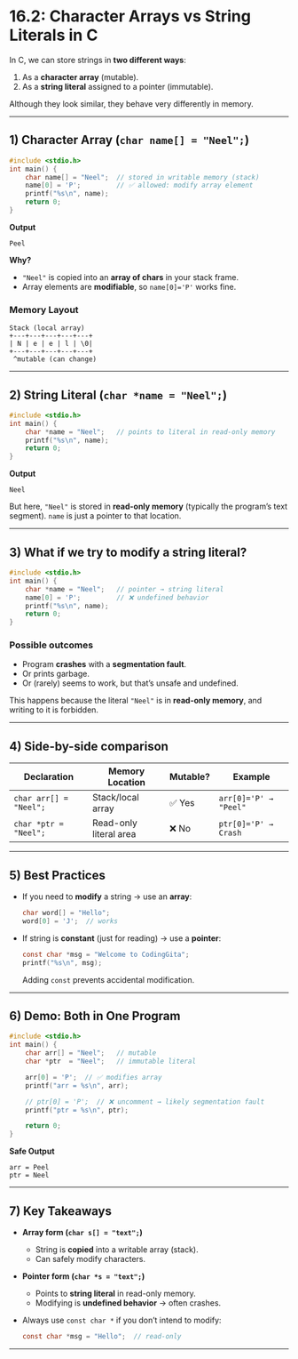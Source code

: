# 16.2: Character Arrays vs String Literals in C

In C, we can store strings in **two different ways**:

1. As a **character array** (mutable).
2. As a **string literal** assigned to a pointer (immutable).

Although they look similar, they behave very differently in memory.

---

## 1) Character Array (`char name[] = "Neel";`)

```c
#include <stdio.h>
int main() {
    char name[] = "Neel";  // stored in writable memory (stack)
    name[0] = 'P';         // ✅ allowed: modify array element
    printf("%s\n", name);
    return 0;
}
```

**Output**

```
Peel
```

**Why?**

* `"Neel"` is copied into an **array of chars** in your stack frame.
* Array elements are **modifiable**, so `name[0]='P'` works fine.

### Memory Layout

```
Stack (local array)
+---+---+---+---+---+
| N | e | e | l | \0|
+---+---+---+---+---+
 ^mutable (can change)
```

---

## 2) String Literal (`char *name = "Neel";`)

```c
#include <stdio.h>
int main() {
    char *name = "Neel";   // points to literal in read-only memory
    printf("%s\n", name);
    return 0;
}
```

**Output**

```
Neel
```

But here, `"Neel"` is stored in **read-only memory** (typically the program’s text segment).
`name` is just a pointer to that location.

---

## 3) What if we try to modify a string literal?

```c
#include <stdio.h>
int main() {
    char *name = "Neel";   // pointer → string literal
    name[0] = 'P';         // ❌ undefined behavior
    printf("%s\n", name);
    return 0;
}
```

### Possible outcomes

* Program **crashes** with a **segmentation fault**.
* Or prints garbage.
* Or (rarely) seems to work, but that’s unsafe and undefined.

This happens because the literal `"Neel"` is in **read-only memory**, and writing to it is forbidden.

---

## 4) Side-by-side comparison

| Declaration            | Memory Location        | Mutable? | Example               |
| ---------------------- | ---------------------- | -------- | --------------------- |
| `char arr[] = "Neel";` | Stack/local array      | ✅ Yes    | `arr[0]='P' → "Peel"` |
| `char *ptr = "Neel";`  | Read-only literal area | ❌ No     | `ptr[0]='P' → Crash`  |

---

## 5) Best Practices

* If you need to **modify** a string → use an **array**:

  ```c
  char word[] = "Hello";
  word[0] = 'J';  // works
  ```

* If string is **constant** (just for reading) → use a **pointer**:

  ```c
  const char *msg = "Welcome to CodingGita";
  printf("%s\n", msg);
  ```

  Adding `const` prevents accidental modification.

---

## 6) Demo: Both in One Program

```c
#include <stdio.h>
int main() {
    char arr[] = "Neel";   // mutable
    char *ptr  = "Neel";   // immutable literal

    arr[0] = 'P';  // ✅ modifies array
    printf("arr = %s\n", arr);

    // ptr[0] = 'P';  // ❌ uncomment → likely segmentation fault
    printf("ptr = %s\n", ptr);

    return 0;
}
```

**Safe Output**

```
arr = Peel
ptr = Neel
```

---

## 7) Key Takeaways

* **Array form (`char s[] = "text";`)**

  * String is **copied** into a writable array (stack).
  * Can safely modify characters.

* **Pointer form (`char *s = "text";`)**

  * Points to **string literal** in read-only memory.
  * Modifying is **undefined behavior** → often crashes.

* Always use `const char *` if you don’t intend to modify:

  ```c
  const char *msg = "Hello";  // read-only
  ```

---

